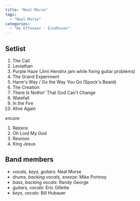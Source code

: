 ```yaml
---
title: "Neal Morse"
tags:
  - "Neal Morse"
categories:
  - "De Effenaar - Eindhoven"
---
```

Setlist
-------
1. The Call
1. Leviathan
1. Purple Haze (Jimi Hendrix jam while fixing guitar problems)
1. The Grand Experiment
1. Harm's Way /  Go the Way You Go (Spock's Beard)
1. The Creation
1. There Is Nothin' That God Can't Change
1. Watefall
1. In the Fire
1. Alive Again

_encore_

1. Rejoice
1. Oh Lord My God
1. Reunion
1. King Jesus

Band members
------------
* _vocals, keys, guitars_: Neal Morse
* _drums, backing vocals, sneeze_: Mike Portnoy
* _bass, backing vocals_: Randy George
* _guitars, vocals_: Eric Gillette
* _keys, vocals_: Bill Hubauer
